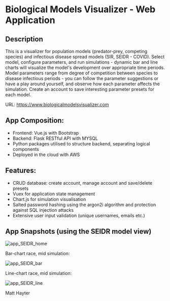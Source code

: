 # Biological Models Visualizer - Web Application

## Description
This is a visualizer for population models (predator-prey, competing species) and infectious disease
spread models (SIR, SEIDR - COVID). Select model, configure parameters, and run simulations - dynamic bar and line charts will visualize the model's development over appropriate time periods. Model parameters range from degree of competition between species to disease infectious periods - you can follow the parameter suggestions or have a play around yourself, and observe how each parameter affects the simulation. Create an account to save interesting parameter presets for each model.

URL: https://www.biologicalmodelsvisualizer.com

## App Composition:
- Frontend: Vue.js with Bootstrap
- Backend: Flask RESTful API with MYSQL
- Python packages utilised to structure backend, separating logical components
- Deployed in the cloud with AWS

## Features:
- CRUD database: create account, manage account and save/delete presets
- Vuex for application state management
- Chart.js for simulation visualisation
- Salted password hashing using the argon2i algorithm and protection against SQL injection attacks
- Extensive user input validation (unique usernames, emails etc.)

## App Snapshots (using the SEIDR model view)

![app_SEIDR_home](https://user-images.githubusercontent.com/85962471/228538235-5d0951a7-ddbe-4367-a404-ffbbbe477e57.png)

Bar-chart race, mid simulation:

![app_SEIDR_bar](https://user-images.githubusercontent.com/85962471/228541002-a27d10ad-9390-476e-a3a1-705bad236c8c.png)

Line-chart race, mid simulation:

![app_SEIDR_line](https://user-images.githubusercontent.com/85962471/228541029-56e0fa71-8d27-4df2-b844-017b925cb4f0.png)


Matt Hayter
